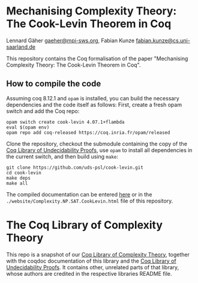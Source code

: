 # Mechanising Complexity Theory: The Cook-Levin Theorem in Coq
Lennard Gäher <gaeher@mpi-sws.org>, Fabian Kunze <fabian.kunze@cs.uni-saarland.de>

This repository contains the Coq formalisation of the paper "Mechanising Complexity Theory: The Cook-Levin Theorem in Coq".

## How to compile the code
Assuming coq 8.12.1 and `opam` is installed, you can build the necessary dependencies and the code itself as follows:
First, create a fresh opam switch and add the Coq repo:
````
opam switch create cook-levin 4.07.1+flambda
eval $(opam env)
opam repo add coq-released https://coq.inria.fr/opam/released
````

Clone the repository, checkout the submodule containing the copy of the [Coq Library of Undecidability Proofs](https://github.com/uds-psl/coq-library-undecidability), use `opam` to install all dependencies in the current switch, and then build using `make`:

````
git clone https://github.com/uds-psl/cook-levin.git
cd cook-levin
make deps
make all
````

The compiled documentation can be entered [here](https://uds-psl.github.io/cook-levin/website/Complexity.NP.SAT.CookLevin.html#CookLevin) or in the `./website/Complexity.NP.SAT.CookLevin.html` file of this repository.


# The Coq Library of Complexity Theory
This repo is a snapshot of our [Coq Library of Complexity Theory](https://github.com/uds-psl/coq-library-complexity), together with the coqdoc documentation of this library and the [Coq Library of Undecidability Proofs](https://github.com/uds-psl/coq-library-undecidability). It contains other, unrelated parts of that library, whose authors are credited in the respective libraries README file.
